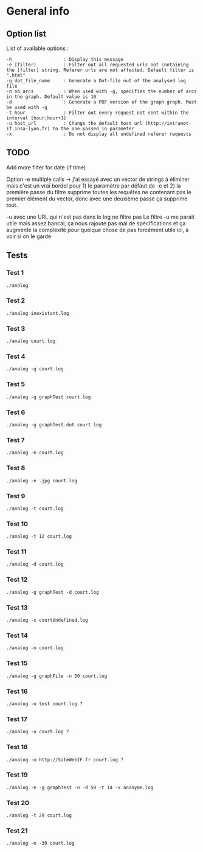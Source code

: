 # General info

## Option list

List of available options :

```
-h                   : Display this message
-e [filter]          : Filter out all requested urls not containing the [filter] string. Referer urls are not affected. Default filter is ".html"
-g dot_file_name     : Generate a Dot-file out of the analysed log file
-n nb_arcs           : When used with -g, specifies the number of arcs in the graph. Default value is 10
-d                   : Generate a PDF version of the graph graph. Must be used with -g
-t hour              : Filter out every request not sent within the interval [hour;hour+1]
-u host_url          : Change the default host url (http://intranet-if.insa-lyon.fr) to the one passed in parameter
-x                   : Do not display all undefined referer requests
```

## TODO

Add more filter for date (if time)  

Option -e multiple calls -> j'ai essayé avec un vector de strings à éliminer mais c'est un vrai bordel pour 1) le paramètre par défaut de -e  et 2) la première passe du filtre supprime toutes les requêtes ne contenant pas le premier élément du vector, donc avec une deuxième passe ça supprime tout.  

 -u avec une URL qui n'est pas dans le log ne filtre pas
Le filtre -u me parait utile mais assez bancal, ça nous rajoute pas mal de spécifications et ça augmente la complexité pour quelque chose de pas forcément utile ici, à voir si on le garde

## Tests

### Test 1

```
./analog
```

### Test 2

```
./analog inexistant.log
```

### Test 3

```
./analog court.log
```

### Test 4

```
./analog -g court.log
```

### Test 5

```
./analog -g graphTest court.log
```

### Test 6

```
./analog -g graphTest.dot court.log
```

### Test 7

```
./analog -e court.log
```

### Test 8

```
./analog -e .jpg court.log
```

### Test 9

```
./analog -t court.log
```

### Test 10

```
./analog -t 12 court.log
```

### Test 11

```
./analog -d court.log
```

### Test 12
```
./analog -g graphTest -d court.log
```

### Test 13

```
./analog -x courtUndefined.log
```

### Test 14

```
./analog -n court.log
```

### Test 15

```
./analog -g graphFile -n 50 court.log
```

### Test 16

```
./analog -n test court.log ?
```

### Test 17

```
./analog -u court.log ?
```

### Test 18

```
./analog -u http://SiteWebIF.fr court.log ?
```

### Test 19

```
./analog -e -g graphTest -n -d 50 -t 14 -x anonyme.log
```

### Test 20

```
./analog -t 29 court.log
```

### Test 21

```
./analog -n -30 court.log
```

